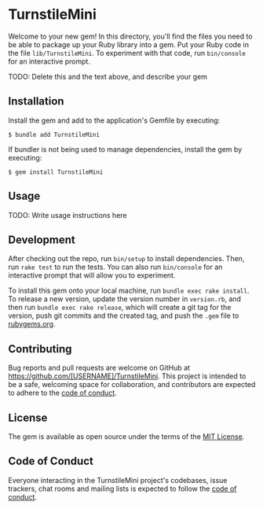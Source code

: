 # TurnstileMini

Welcome to your new gem! In this directory, you'll find the files you need to be able to package up your Ruby library into a gem. Put your Ruby code in the file `lib/TurnstileMini`. To experiment with that code, run `bin/console` for an interactive prompt.

TODO: Delete this and the text above, and describe your gem

## Installation

Install the gem and add to the application's Gemfile by executing:

    $ bundle add TurnstileMini

If bundler is not being used to manage dependencies, install the gem by executing:

    $ gem install TurnstileMini

## Usage

TODO: Write usage instructions here

## Development

After checking out the repo, run `bin/setup` to install dependencies. Then, run `rake test` to run the tests. You can also run `bin/console` for an interactive prompt that will allow you to experiment.

To install this gem onto your local machine, run `bundle exec rake install`. To release a new version, update the version number in `version.rb`, and then run `bundle exec rake release`, which will create a git tag for the version, push git commits and the created tag, and push the `.gem` file to [rubygems.org](https://rubygems.org).

## Contributing

Bug reports and pull requests are welcome on GitHub at https://github.com/[USERNAME]/TurnstileMini. This project is intended to be a safe, welcoming space for collaboration, and contributors are expected to adhere to the [code of conduct](https://github.com/[USERNAME]/TurnstileMini/blob/master/CODE_OF_CONDUCT.md).

## License

The gem is available as open source under the terms of the [MIT License](https://opensource.org/licenses/MIT).

## Code of Conduct

Everyone interacting in the TurnstileMini project's codebases, issue trackers, chat rooms and mailing lists is expected to follow the [code of conduct](https://github.com/[USERNAME]/TurnstileMini/blob/master/CODE_OF_CONDUCT.md).
